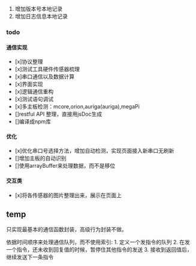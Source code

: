 1. 增加版本号本地记录
1. 增加日志信息本地记录


### todo
#### 通信实现
- [x]协议整理
- [x]测试工具硬件传感器梳理
- [x]串口通信以及数据计算
- [x]界面实现
- [x]逻辑通信重构
- [x]测试语句调试
- [x]多主板检测：mcore,orion,auriga(auriga),megaPi
- []restful API 整理，直接用jsDoc生成
- []编译成npm库

#### 优化
- [x]优化串口号选择方法，增加自动检测，实现页面接入新串口无刷新
- []增加主板的自动识别
- []使用arrayBuffer来处理数据，而不是移位

#### 交互类
- [x]将各传感器的图片整理出来，展示在页面上




## temp
只实现最基本的通信函数封装，高级行为封装不做。

依据时间顺序来处理通信队列，而不使用索引:
    1. 定义一个发指令的队列
    2. 在发一个指令，还未收到回复值的时候，暂停住其他指令的发送
    3. 接收到返回值后，继续发送下一条指令